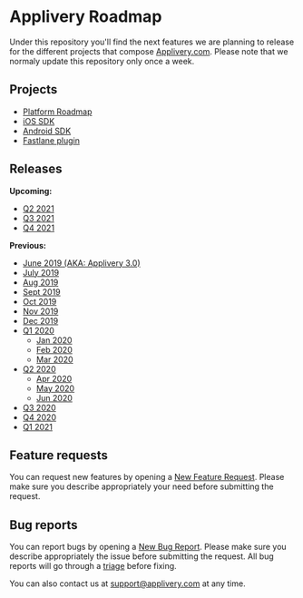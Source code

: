 # Applivery Roadmap

Under this repository you'll find the next features we are planning to release for the different projects that compose [Applivery.com](https://www.applivery.com). Please note that we normaly update this repository only once a week.

## Projects
- [Platform Roadmap](https://github.com/orgs/applivery/projects/1)
- [iOS SDK](https://github.com/applivery/applivery-ios-sdk/projects/1)
- [Android SDK](https://github.com/applivery/applivery-android-sdk/projects/1)
- [Fastlane plugin](https://github.com/fastlane-community/fastlane-plugin-applivery)

## Releases
**Upcoming:**

- [Q2 2021](https://github.com/applivery/roadmap/milestone/23)
- [Q3 2021](https://github.com/applivery/roadmap/milestone/24)
- [Q4 2021](https://github.com/applivery/roadmap/milestone/25)

**Previous:**

- [June 2019 (AKA: Applivery 3.0)](https://github.com/applivery/roadmap/milestone/5?closed=1)
- [July 2019](https://github.com/applivery/roadmap/milestone/6?closed=1)
- [Aug 2019](https://github.com/applivery/roadmap/milestone/7?closed=1)
- [Sept 2019](https://github.com/applivery/roadmap/milestone/8?closed=1)
- [Oct 2019](https://github.com/applivery/roadmap/milestone/9)
- [Nov 2019](https://github.com/applivery/roadmap/milestone/10)
- [Dec 2019](https://github.com/applivery/roadmap/milestone/11)
- [Q1 2020](https://github.com/applivery/roadmap/milestone/12)
  - [Jan 2020](https://github.com/applivery/roadmap/milestone/13)
  - [Feb 2020](https://github.com/applivery/roadmap/milestone/14)
  - [Mar 2020](https://github.com/applivery/roadmap/milestone/15)
- [Q2 2020](https://github.com/applivery/roadmap/milestone/16)
  - [Apr 2020](https://github.com/applivery/roadmap/milestone/17)
  - [May 2020](https://github.com/applivery/roadmap/milestone/18)
  - [Jun 2020](https://github.com/applivery/roadmap/milestone/19)
- [Q3 2020](https://github.com/applivery/roadmap/milestone/20)
- [Q4 2020](https://github.com/applivery/roadmap/milestone/21)
- [Q1 2021](https://github.com/applivery/roadmap/milestone/22)

## Feature requests
You can request new features by opening a [New Feature Request](https://github.com/applivery/roadmap/issues/new?assignees=&labels=&template=feature_request.md&title=).
Please make sure you describe appropriately your need before submitting the request.

## Bug reports
You can report bugs by opening a [New Bug Report](https://github.com/applivery/roadmap/issues/new?assignees=&labels=&template=bug_report.md&title=).
Please make sure you describe appropriately the issue before submitting the request. All bug reports will go through a [triage](https://github.com/orgs/applivery/projects/5) before fixing.


You can also contact us at [support@applivery.com](support@applivery.com) at any time.
